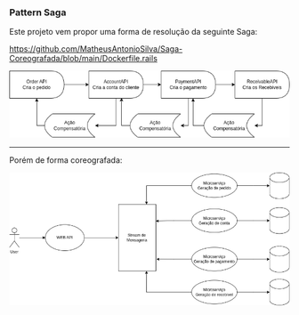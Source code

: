### Pattern Saga

Este projeto vem propor uma forma de resolução da seguinte Saga:

https://github.com/MatheusAntonioSilva/Saga-Coreografada/blob/main/Dockerfile.rails

![alt text](https://github.com/MatheusAntonioSilva/Saga-Coreografada/blob/main/saga.png?raw=true)

---

Porém de forma coreografada:

![alt text](https://github.com/MatheusAntonioSilva/Saga-Coreografada/blob/main/SagaCoregrafada.png?raw=true)

